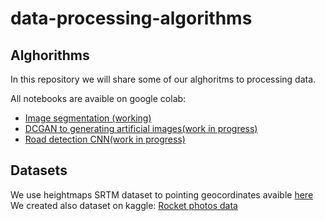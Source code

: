 # data-processing-algorithms
## Alghorithms
In this repository we will share some of our alghoritms to processing data.

All notebooks are avaible on google colab:
* [Image segmentation (working)](https://colab.research.google.com/drive/1wgNq5ZRyhjGuFB5EDJgYtSbQyw5s14Gt?usp=sharing)
* [DCGAN to generating artificial images(work in progress)](https://colab.research.google.com/drive/1fD9dfjGPivb6UKEC8B5KesV1T6ARMdfU?usp=sharing)
* [Road detection CNN(work in progress)](https://colab.research.google.com/drive/1vq6i-UnfqL5Qr3Zxoz7bTucmbE0XNwEz?usp=sharing)

## Datasets
We use heightmaps SRTM dataset to pointing geocordinates avaible [here](https://earthexplorer.usgs.gov/)\
We created also dataset on kaggle: [Rocket photos data](https://www.kaggle.com/miki164/tinxsat)
